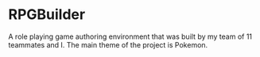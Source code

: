 # RPGBuilder
A role playing game authoring environment that was built by my team of 11 teammates and I. The main theme of the project is Pokemon.
